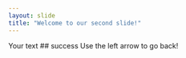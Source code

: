 ```yaml
---
layout: slide
title: "Welcome to our second slide!"
---
```

Your text ## success
Use the left arrow to go back!
